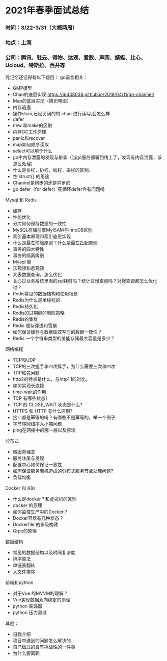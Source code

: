 # 2021年春季面试总结
### 时间：3/22-3/31（大概两周）
### 地点：上海
### 公司：腾讯、驻云、得物、达观、爱数、声网、蜻蜓、比心、Ucloud、特斯拉、西井等
凭记忆还记得有以下题目：
go语言相关：
- GMP模型
- Chan的底层实现
 https://i6448038.github.io/2019/04/11/go-channel/
- Map的底层实现（腾讯电面）
- 内存逃逸
- 操作chan,已经关闭的的 chan 进行读写,会怎么样
- defer
- new 和make的区别
- 内存GC工作原理
- panic和recover
- map如何顺序读取
- select可以用于什么
- go中内存泄露的发现与排查（当go服务部署到线上了，发现有内存泄露，该怎么处理）
- 什么是协程，协程，线程，进程的区别。
- 空 struct{} 的用途
- Channel是同步的还是异步的.
- go defer（for defer）死循环defer会有问题吗

Mysql 和 Redis
- 缓存
- 性能优化
- 分库如何保持数据的一致性
- MySQL存储引擎MyISAM与InnoDB区别
- 索引基本原理和索引底层实现
- 什么是最左前缀原则？什么是最左匹配原则
- 事务的四大特性
- 事务的隔离级别
- Mysql 锁
- 乐观锁和悲观锁
- 大表数据查询，怎么优化
- 关心过业务系统里面的sql耗时吗？统计过慢查询吗？对慢查询都怎么优化过？
- Redis常见的数据结构和使用场景
- Redis为什么是单线程的
- Redis持久化
- Redis的过期键的删除策略
- Redis的集群
- Redis 缓存穿透和雪崩
- 如何保证缓存与数据库双写时的数据一致性？
- Redis 一个字符串类型的值能存储最大容量是多少？

网络编程
- TCP和UDP
- TCP的三次握手和四次挥手，为什么需要三次和四次
- TCP粘包问题
- http2的特点是什么，与http1.1的对比。
- 如何实现长连接
- time-wait的作用
- TCP 有哪些状态?
- TCP 的 CLOSE_WAIT 状态是什么?
- HTTPS 和 HTTP 有什么区别?
- 接口都是幂等的吗？有哪些不是幂等的，举一个例子
- 字节序网络序大小端问题
- ping在网络中的哪一层以及原理

分布式
- 微服务理念
- 服务注册与发现
- 配置中心如何保证一致性
- 如何保证服务宕机造成的分布式服务节点处理问题?
- 负载均衡

Docker 和 K8s
- 什么是docker？和虚拟机的区别
- docker 的原理
- 如何监控生产中的Docker？
- Docker容器有几种状态？
- Dockerfile 的多级构建
- Grpc的原理


数据结构
- 常见的数据结构以及时间复杂度
- 排序算法
- 单链表翻转
- 大文件排序

前端和python
- 对于Vue 的MVVM的理解？
- Vue实现数据双向绑定的原理
- python 装饰器
- python 压力测试


其他：
- 自我介绍
- 项目中遇到的问题怎么解决的
- 自己做过的最有挑战性的一件事
- 为什么要离职

